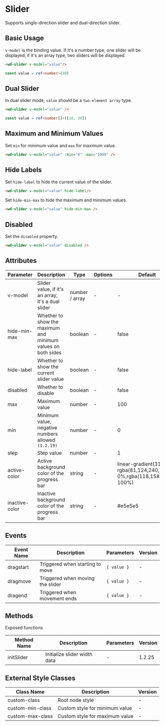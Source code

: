 # Slider

Supports single-direction slider and dual-direction slider.

## Basic Usage

`v-model` is the binding value. If it's a number type, one slider will be displayed; if it's an array type, two sliders will be displayed.

```html
<wd-slider v-model="value"/>
```
```typescript
const value = ref<number>(30)
```

## Dual Slider

In dual slider mode, `value` should be a `two-element array` type.

```html
<wd-slider v-model="value" />
```
```typescript
const value = ref<number[]>([10, 30])
```

## Maximum and Minimum Values

Set `min` for minimum value and `max` for maximum value.

```html
<wd-slider v-model="value" :min="4" :max="1000" />
```

## Hide Labels

Set `hide-label` to hide the current value of the slider.

```html
<wd-slider v-model="value" hide-label/>
```

Set `hide-min-max` to hide the maximum and minimum values.

```html
<wd-slider v-model="value" hide-min-max />
```

## Disabled

Set the `disabled` property.

```html
<wd-slider v-model="value" disabled />
```

## Attributes
| Parameter | Description | Type | Options | Default | Version |
|-----------|-------------|------|----------|---------|----------|
| v-model | Slider value, if it's an array, it's a dual slider | number / array | - | - | - |
| hide-min-max | Whether to show the maximum and minimum values on both sides | boolean | - | false | - |
| hide-label | Whether to show the current slider value | boolean | - | false | - |
| disabled | Whether to disable | boolean | - | false | - |
| max | Maximum value | number | - | 100 | - |
| min | Minimum value, negative numbers allowed `(1.2.19)` | number | - | 0 | - |
| step | Step value | number | - | 1 | `1.2.19` |
| active-color | Active background color of the progress bar | string | - | linear-gradient(315deg, rgba(81,124,240,1) 0%,rgba(118,158,245,1) 100%) | - |
| inactive-color | Inactive background color of the progress bar | string | - | #e5e5e5 | - |

## Events

| Event Name | Description | Parameters | Version |
|------------|-------------|------------|----------|
| dragstart | Triggered when starting to move | `{ value }` | - |
| dragmove | Triggered when moving the slider | `{ value }` | - |
| dragend | Triggered when movement ends | `{ value }` | - |

## Methods

Exposed functions

| Method Name | Description | Parameters | Version |
|-------------|-------------|------------|----------|
| initSlider | Initialize slider width data | - | 1.2.25 |

## External Style Classes
| Class Name | Description | Version |
|------------|-------------|----------|
| custom-class | Root node style | - |
| custom-min-class | Custom style for minimum value | - |
| custom-max-class | Custom style for maximum value | - |
